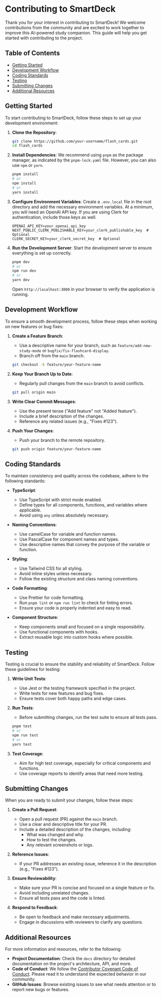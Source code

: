 # Contributing to SmartDeck

Thank you for your interest in contributing to SmartDeck! We welcome contributions from the community and are excited to work together to improve this AI-powered study companion. This guide will help you get started with contributing to the project.

## Table of Contents

- [Getting Started](#getting-started)
- [Development Workflow](#development-workflow)
- [Coding Standards](#coding-standards)
- [Testing](#testing)
- [Submitting Changes](#submitting-changes)
- [Additional Resources](#additional-resources)

## Getting Started

To start contributing to SmartDeck, follow these steps to set up your development environment:

1. **Clone the Repository**:
   ```bash
   git clone https://github.com/your-username/flash_cards.git
   cd flash_cards
   ```

2. **Install Dependencies**:
   We recommend using `pnpm` as the package manager, as indicated by the `pnpm-lock.yaml` file. However, you can also use `npm` or `yarn`.
   ```bash
   pnpm install
   # or
   npm install
   # or
   yarn install
   ```

3. **Configure Environment Variables**:
   Create a `.env.local` file in the root directory and add the necessary environment variables. At a minimum, you will need an OpenAI API key. If you are using Clerk for authentication, include those keys as well.
   ```env
   OPENAI_API_KEY=your_openai_api_key
   NEXT_PUBLIC_CLERK_PUBLISHABLE_KEY=your_clerk_publishable_key  # Optional
   CLERK_SECRET_KEY=your_clerk_secret_key  # Optional
   ```

4. **Run the Development Server**:
   Start the development server to ensure everything is set up correctly.
   ```bash
   pnpm dev
   # or
   npm run dev
   # or
   yarn dev
   ```
   Open `http://localhost:3000` in your browser to verify the application is running.

## Development Workflow

To ensure a smooth development process, follow these steps when working on new features or bug fixes:

1. **Create a Feature Branch**:
   - Use a descriptive name for your branch, such as `feature/add-new-study-mode` or `bugfix/fix-flashcard-display`.
   - Branch off from the `main` branch.
   ```bash
   git checkout -b feature/your-feature-name
   ```

2. **Keep Your Branch Up to Date**:
   - Regularly pull changes from the `main` branch to avoid conflicts.
   ```bash
   git pull origin main
   ```

3. **Write Clear Commit Messages**:
   - Use the present tense ("Add feature" not "Added feature").
   - Include a brief description of the changes.
   - Reference any related issues (e.g., "Fixes #123").

4. **Push Your Changes**:
   - Push your branch to the remote repository.
   ```bash
   git push origin feature/your-feature-name
   ```

## Coding Standards

To maintain consistency and quality across the codebase, adhere to the following standards:

- **TypeScript**:
  - Use TypeScript with strict mode enabled.
  - Define types for all components, functions, and variables where applicable.
  - Avoid using `any` unless absolutely necessary.

- **Naming Conventions**:
  - Use camelCase for variable and function names.
  - Use PascalCase for component names and types.
  - Use descriptive names that convey the purpose of the variable or function.

- **Styling**:
  - Use Tailwind CSS for all styling.
  - Avoid inline styles unless necessary.
  - Follow the existing structure and class naming conventions.

- **Code Formatting**:
  - Use Prettier for code formatting.
  - Run `pnpm lint` or `npm run lint` to check for linting errors.
  - Ensure your code is properly indented and easy to read.

- **Component Structure**:
  - Keep components small and focused on a single responsibility.
  - Use functional components with hooks.
  - Extract reusable logic into custom hooks where possible.

## Testing

Testing is crucial to ensure the stability and reliability of SmartDeck. Follow these guidelines for testing:

1. **Write Unit Tests**:
   - Use Jest or the testing framework specified in the project.
   - Write tests for new features and bug fixes.
   - Ensure tests cover both happy paths and edge cases.

2. **Run Tests**:
   - Before submitting changes, run the test suite to ensure all tests pass.
   ```bash
   pnpm test
   # or
   npm run test
   # or
   yarn test
   ```

3. **Test Coverage**:
   - Aim for high test coverage, especially for critical components and functions.
   - Use coverage reports to identify areas that need more testing.

## Submitting Changes

When you are ready to submit your changes, follow these steps:

1. **Create a Pull Request**:
   - Open a pull request (PR) against the `main` branch.
   - Use a clear and descriptive title for your PR.
   - Include a detailed description of the changes, including:
     - What was changed and why.
     - How to test the changes.
     - Any relevant screenshots or logs.

2. **Reference Issues**:
   - If your PR addresses an existing issue, reference it in the description (e.g., "Fixes #123").

3. **Ensure Reviewability**:
   - Make sure your PR is concise and focused on a single feature or fix.
   - Avoid including unrelated changes.
   - Ensure all tests pass and the code is linted.

4. **Respond to Feedback**:
   - Be open to feedback and make necessary adjustments.
   - Engage in discussions with reviewers to clarify any questions.

## Additional Resources

For more information and resources, refer to the following:

- **Project Documentation**: Check the `docs` directory for detailed documentation on the project's architecture, API, and more.
- **Code of Conduct**: We follow the [Contributor Covenant Code of Conduct](https://www.contributor-covenant.org/). Please read it to understand the expected behavior in our community.
- **GitHub Issues**: Browse existing issues to see what needs attention or to report new bugs or features.
